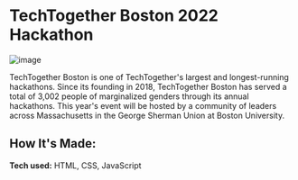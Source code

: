 # TechTogether Boston 2022 Hackathon
![image](https://user-images.githubusercontent.com/76890262/183943722-2122e8a7-c5aa-440c-9e07-4ee486c8baf7.png)

TechTogether Boston is one of TechTogether's largest and longest-running hackathons. Since its founding in 2018, TechTogether Boston has served a total of 3,002 people of marginalized genders through its annual hackathons. This year's event will be hosted by a community of leaders across Massachusetts in the George Sherman Union at Boston University.

## How It's Made:

**Tech used:** HTML, CSS, JavaScript
